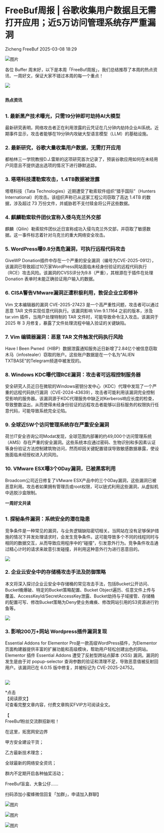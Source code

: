 #  FreeBuf周报 | 谷歌收集用户数据且无需打开应用；近5万访问管理系统存严重漏洞   
Zicheng  FreeBuf   2025-03-08 18:29  
  
![图片](https://mmbiz.qpic.cn/mmbiz_gif/qq5rfBadR38jUokdlWSNlAjmEsO1rzv3srXShFRuTKBGDwkj4gvYy34iajd6zQiaKl77Wsy9mjC0xBCRg0YgDIWg/640?wx_fmt=gif&wxfrom=5&wx_lazy=1&tp=webp "")  
  
  
各位 Buffer 周末好，以下是本周「FreeBuf周报」，我们总结推荐了本周的热点资讯、一周好文，保证大家不错过本周的每一个重点！  
  
  
![](https://mmbiz.qpic.cn/mmbiz_jpg/qq5rfBadR3ic3uh9utNGk4yQjUfl8SUEGUDlJnTe6iboGkyd8Lmic4Lz6ricN9NEv3iay0icOGRDHohIUVo7KiaP1LxHQ/640?wx_fmt=jpeg&from=appmsg "")  
##   
  
**热点资讯**  
  
  
##   
###   
### 1. 最新黑产技术曝光，只需19分钟即可劫持AI大模型  
  
最新研究表明，网络攻击者正在利用泄露的云凭证在几分钟内劫持企业AI系统。近期事件显示，攻击者能够在19分钟内攻破大型语言模型（LLM）的基础设施。  
### 2. 最新研究，谷歌大量收集用户数据，无需打开应用  
  
都柏林三一学院教授D.J.雷斯的这项研究首次记录了，预装谷歌应用如何在未经用户同意且不提供退出选项的情况下进行静默追踪。  
### 3. 塔塔科技遭勒索攻击，1.4TB数据被泄露  
  
塔塔科技（Tata Technologies）近期遭受了勒索软件组织“猎手国际”（Hunters International）的攻击。该组织声称已从这家工程公司窃取了高达 1.4TB 的数据，涉及超过 73 万份文件，并威胁若不支付赎金将公开这些数据。  
### 4. 麒麟勒索软件团伙宣称入侵乌克兰外交部  
  
麒麟（Qilin）勒索软件团伙近日宣称成功入侵乌克兰外交部，并窃取了敏感数据。这一事件标志着针对乌克兰的重大网络安全攻击。  
### 5. WordPress曝9.8分高危漏洞，可执行远程代码攻击  
  
GiveWP Donation插件中存在一个严重的安全漏洞（编号为CVE-2025-0912），该漏洞已导致超过10万家WordPress网站面临未经身份验证的远程代码执行（RCE）攻击风险。该漏洞的CVSS评分为9.8（严重），其根源在于插件在处理Donation 表单时未能正确验证用户输入的数据。  
### 6. CISA警告VMware漏洞正遭积极利用，敦促企业立即修补  
  
Vim 文本编辑器的漏洞 CVE-2025-27423 是一个高严重性问题，攻击者可以通过恶意 TAR 文件实现任意代码执行。该漏洞影响 Vim 9.1.1164 之前的版本，涉及 tar.vim 插件，当用户处理特制的 TAR 文件时，可能导致命令注入攻击。该漏洞于 2025 年 3 月修复，暴露了文件处理流程中输入验证的关键缺陷。  
### 7. Vim 编辑器漏洞：恶意 TAR 文件触发代码执行风险  
  
Have I Been Pwned（HIBP）数据泄露通知服务近日新增了2.84亿个被信息窃取木马（infostealer）窃取的账户。这些账户数据是在一个名为“ALIEN TXTBASE”的Telegram频道中被发现的。  
### 8. Windows KDC曝代理RCE漏洞：攻击者可远程控制服务器  
  
安全研究人员近日在微软的Windows密钥分发中心（KDC）代理中发现了一个严重的远程代码执行漏洞（CVE-2024-43639），攻击者可能利用该漏洞完全控制受影响的服务器。该漏洞源于KDC代理服务中缺乏对Kerberos响应长度的检查，导致整数溢出，从而使得未经身份验证的远程攻击者能够以目标服务的权限执行任意代码，可能导致系统完全沦陷。  
### 9. 全球近5W个访问管理系统存在严重安全漏洞  
  
荷兰IT安全咨询公司Modat发现，全球范围内部署的约49,000个访问管理系统（AMS）存在严重的安全漏洞。这些系统本应通过密码、生物识别和多因素认证等身份验证方法控制建筑物访问，然而却因关键配置错误导致敏感数据暴露，使设施面临未经授权进入的风险。  
### 10. VMware ESX曝3个0Day漏洞，已被黑客利用  
  
Broadcom公司近日修复了VMware ESX产品中的三个0Day漏洞，这些漏洞已被恶意利用。攻击者如果拥有管理员或root权限，可以链式利用这些漏洞，从虚拟机中逃脱沙盒限制。  
  
**一周好文共读**  
  
  
##   
###   
### 1. 探秘条件漏洞：系统安全的潜在隐患  
  
竞争条件是一种常见的漏洞，与业务逻辑缺陷密切相关。当网站在没有足够保护措施的情况下并发处理请求时，会发生竞争条件。这可能导致多个不同的线程同时与相同的数据交互，从而导致应用程序中的“碰撞”，引发意外行为。竞争条件攻击通过精心计时的请求来故意引发碰撞，并利用这种意外行为进行恶意目的。  
  
![](https://mmbiz.qpic.cn/mmbiz_png/qq5rfBadR3ib5uR1uuYphkz6JyavO9icTgkQVzpNdBv4H020mNxThREvD4gHibc7ibIbJ0R4MicTXeqo4RHibaSarS9A/640?wx_fmt=png&from=appmsg "")  
### 2. 企业云安全中的存储桶攻击手法及防御策略  
  
本文将深入探讨企业云安全中存储桶的常见攻击手法，包括Bucket公开访问、Bucket桶爆破、特定的Bucket策略配置、Bucket Object遍历、任意文件上传与覆盖、AccessKeyId/SecretAccessKey泄露、Bucket劫持与子域接管、存储桶的配置可写、修改Bucket策略为Deny使业务瘫痪、修改网站引用的S3资源进行钓鱼等。  
  
![](https://mmbiz.qpic.cn/mmbiz_png/qq5rfBadR3ib5uR1uuYphkz6JyavO9icTg5BPfhKgFZbia5V9TrwdnUIOibbJBNE4ktZPwU80Q9qtibqNDDlhicDNFsQ/640?wx_fmt=png&from=appmsg "")  
### 3. 影响200万+网站 Wordpress插件漏洞复现  
  
Essential Addons for Elementor Pro是一款高级WordPress插件，为Elementor页面构建器提供丰富的扩展功能和高级模块，帮助用户轻松创建出色的网站。Elementor 插件 Essential Addons 遭受了反射型跨站点脚本 (XSS) 漏洞。漏洞的发生是由于对 popup-selector 查询参数的验证和清理不足，导致恶意值被反射回用户。该漏洞已在 6.0.15 版中修复，并被标记为 CVE-2025-24752。  
   
  
![](https://mmbiz.qpic.cn/mmbiz_png/qq5rfBadR3ib5uR1uuYphkz6JyavO9icTg10wH761mboib3ianP2JUhYxEkVGPhGXFf3Su5RPkOhjTFrrxHaoeWIow/640?wx_fmt=png&from=appmsg "")  
  
*点击  
【阅读原文】  
可查看完整文章内容，付费文章购买FVIP方可阅读全文。  
  
【  
FreeBuf粉丝交流群招新啦！  
  
在这里，拓宽网安边界  
  
甲方安全建设干货；  
  
乙方最新技术理念；  
  
全球最新的网络安全资讯；  
  
群内不定期开启各种抽奖活动；  
  
FreeBuf盲盒、大象公仔......  
  
扫码添加小蜜蜂微信回复「加群」，申请加入群聊】  
  
  
![图片](https://mmbiz.qpic.cn/mmbiz_jpg/qq5rfBadR3ich6ibqlfxbwaJlDyErKpzvETedBHPS9tGHfSKMCEZcuGq1U1mylY7pCEvJD9w60pWp7NzDjmM2BlQ/640?wx_fmt=other&wxfrom=5&wx_lazy=1&wx_co=1&retryload=2&tp=webp "")  
  
  
![图片](https://mmbiz.qpic.cn/mmbiz_png/qq5rfBadR3ic5icaZr7IGkVcd3DT6vXW4B4LOZ1M7YkTPhS1AT2DQJaicFjtCxt5BRO7p5AOJqvH3EJABCd0BFqYQ/640?wx_fmt=other&from=appmsg&wxfrom=5&wx_lazy=1&wx_co=1&tp=webp "")  
  
  
  
  
  
  
  
  
[](https://mp.weixin.qq.com/s?__biz=MjM5NjA0NjgyMA==&mid=2651312407&idx=1&sn=60289b6b056aee1df1685230aa453829&token=1964067027&lang=zh_CN&scene=21#wechat_redirect)  
  
![图片](https://mmbiz.qpic.cn/mmbiz_gif/qq5rfBadR3icF8RMnJbsqatMibR6OicVrUDaz0fyxNtBDpPlLfibJZILzHQcwaKkb4ia57xAShIJfQ54HjOG1oPXBew/640?wx_fmt=gif&wxfrom=5&wx_lazy=1&tp=webp "")  
  
